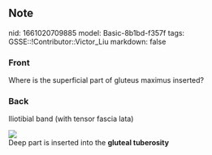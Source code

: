 ## Note
nid: 1661020709885
model: Basic-8b1bd-f357f
tags: GSSE::!Contributor::Victor_Liu
markdown: false

### Front
Where is the superficial part of gluteus maximus inserted?

### Back
Iliotibial band (with tensor fascia lata)
<div><img src=
"paste-b6f54ce46a0c3eaaeb16e0c3a52c2b93971ed954.jpg"></div>
<div>
  Deep part is inserted into the <b>gluteal tuberosity</b>
</div>
